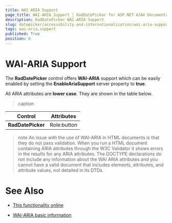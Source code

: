 ```yaml
---
title: WAI-ARIA Support
page_title: WAI-ARIA Support | RadDatePicker for ASP.NET AJAX Documentation
description: RadDatePicker WAI-ARIA Support
slug: datepicker/accessibility-and-internationalization/wai-aria-support
tags: wai-aria,support
published: True
position: 6
---
```


# WAI-ARIA Support


The **RadDatePicker** control offers **WAI-ARIA** support which can be easily enabled by setting the **EnableAriaSupport** server property to **true**.

All ARIA attributes are **lower case**. They are shown in the table below.

>caption  

|  Control  |  Attributes  |
| ------ | ------ |
| **RadDatePicker** | Role:button |


>note 
An issue with the use of WAI-ARIA in HTML documents is that they do not pass validation. When you run a HTML document containing ARIA attributes through the W3C Validator it shows errors in the results for any ARIA attributes. The DOCTYPE declarations do not include any information about the WAI ARIA attributes and you cannot have a valid document that includes elements, attributes, and attribute values, not detailed in its DTDs.
>


# See Also

 * [This functionality online](https://demos.telerik.com/aspnet-ajax/calendar/examples/functionality/waiariasupport/defaultcs.aspx)

 * [WAI-ARIA basic information](https://www.w3.org/WAI/intro/aria)
